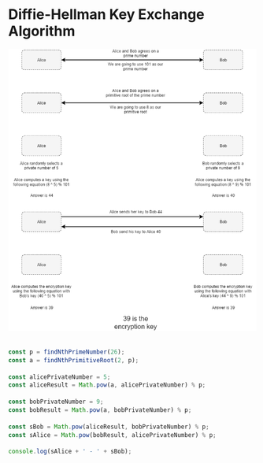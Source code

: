# Diffie-Hellman Key Exchange Algorithm

![](https://github.com/barend-erasmus/diffie-hellman-key-exchange-algorithm/raw/master/images/iffie-hellman-key-exchange-algorithm.png)

```javascript

const p = findNthPrimeNumber(26);
const a = findNthPrimitiveRoot(2, p);

const alicePrivateNumber = 5;
const aliceResult = Math.pow(a, alicePrivateNumber) % p;

const bobPrivateNumber = 9;
const bobResult = Math.pow(a, bobPrivateNumber) % p;

const sBob = Math.pow(aliceResult, bobPrivateNumber) % p;
const sAlice = Math.pow(bobResult, alicePrivateNumber) % p;

console.log(sAlice + ' - ' + sBob);

```